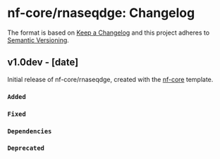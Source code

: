 # nf-core/rnaseqdge: Changelog

The format is based on [Keep a Changelog](https://keepachangelog.com/en/1.0.0/)
and this project adheres to [Semantic Versioning](https://semver.org/spec/v2.0.0.html).

## v1.0dev - [date]

Initial release of nf-core/rnaseqdge, created with the [nf-core](https://nf-co.re/) template.

### `Added`

### `Fixed`

### `Dependencies`

### `Deprecated`
